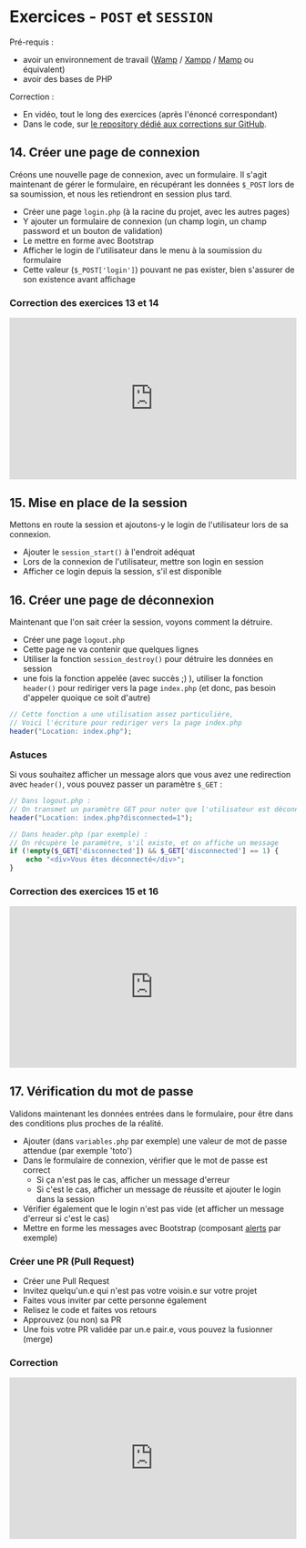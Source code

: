 # Exercices - `POST` et `SESSION`

Pré-requis :
- avoir un environnement de travail ([Wamp](https://www.wampserver.com/) / [Xampp](https://www.apachefriends.org/fr/index.html) / [Mamp](https://www.mamp.info/en/downloads/) ou équivalent)
- avoir des bases de PHP

Correction :

- En vidéo, tout le long des exercices (après l'énoncé correspondant)
- Dans le code, sur [le repository dédié aux corrections sur GitHub](https://github.com/Dreeckan/beanies/pulls?q=is%3Apr). 

## 14. Créer une page de connexion

Créons une nouvelle page de connexion, avec un formulaire. Il s'agit maintenant de gérer le formulaire, en récupérant les données `$_POST` lors de sa soumission, et nous les retiendront en session plus tard.

- Créer une page `login.php` (à la racine du projet, avec les autres pages)
- Y ajouter un formulaire de connexion (un champ login, un champ password et un bouton de validation)
- Le mettre en forme avec Bootstrap
- Afficher le login de l'utilisateur dans le menu à la soumission du formulaire
- Cette valeur (`$_POST['login']`) pouvant ne pas exister, bien s'assurer de son existence avant affichage

### Correction des exercices 13 et 14

<div style="position: relative; padding-bottom: 56.25%; height: 0;"><iframe src="https://www.loom.com/embed/4d59234c41014fb59cfed2dfef982aba" frameborder="0" webkitallowfullscreen mozallowfullscreen allowfullscreen style="position: absolute; top: 0; left: 0; width: 100%; height: 100%;"></iframe></div>

## 15. Mise en place de la session

Mettons en route la session et ajoutons-y le login de l'utilisateur lors de sa connexion.

- Ajouter le `session_start()` à l'endroit adéquat
- Lors de la connexion de l'utilisateur, mettre son login en session
- Afficher ce login depuis la session, s'il est disponible

## 16. Créer une page de déconnexion

Maintenant que l'on sait créer la session, voyons comment la détruire.

- Créer une page `logout.php`
- Cette page ne va contenir que quelques lignes
- Utiliser la fonction `session_destroy()` pour détruire les données en session
- une fois la fonction appelée (avec succès ;) ), utiliser la fonction `header()` pour rediriger vers la page `index.php` (et donc, pas besoin d'appeler quoique ce soit d'autre)
```php
// Cette fonction a une utilisation assez particulière,
// Voici l'écriture pour rediriger vers la page index.php
header("Location: index.php");
```

### Astuces

Si vous souhaitez afficher un message alors que vous avez une redirection avec `header()`, vous pouvez passer un paramètre `$_GET` :

```php
// Dans logout.php :
// On transmet un paramètre GET pour noter que l'utilisateur est déconnecté
header("Location: index.php?disconnected=1");

// Dans header.php (par exemple) :
// On récupère le paramètre, s'il existe, et on affiche un message
if (!empty($_GET['disconnected']) && $_GET['disconnected'] == 1) {
    echo "<div>Vous êtes déconnecté</div>";
}
```

### Correction des exercices 15 et 16

<div style="position: relative; padding-bottom: 56.25%; height: 0;"><iframe src="https://www.loom.com/embed/40eb9f646d0d432facb212ff04491be2" frameborder="0" webkitallowfullscreen mozallowfullscreen allowfullscreen style="position: absolute; top: 0; left: 0; width: 100%; height: 100%;"></iframe></div>


## 17. Vérification du mot de passe

Validons maintenant les données entrées dans le formulaire, pour être dans des conditions plus proches de la réalité.

- Ajouter (dans `variables.php` par exemple) une valeur de mot de passe attendue (par exemple 'toto')
- Dans le formulaire de connexion, vérifier que le mot de passe est correct
  - Si ça n'est pas le cas, afficher un message d'erreur
  - Si c'est le cas, afficher un message de réussite et ajouter le login dans la session
- Vérifier également que le login n'est pas vide (et afficher un message d'erreur si c'est le cas)
- Mettre en forme les messages avec Bootstrap (composant [alerts](https://getbootstrap.com/docs/5.1/components/alerts/) par exemple)

### Créer une PR (Pull Request)

- Créer une Pull Request
- Invitez quelqu'un.e qui n'est pas votre voisin.e sur votre projet
- Faites vous inviter par cette personne également
- Relisez le code et faites vos retours
- Approuvez (ou non) sa PR
- Une fois votre PR validée par un.e pair.e, vous pouvez la fusionner (merge)

### Correction

<div style="position: relative; padding-bottom: 56.25%; height: 0;"><iframe src="https://www.loom.com/embed/9239329039304a7da2ea339bebcd5929" frameborder="0" webkitallowfullscreen mozallowfullscreen allowfullscreen style="position: absolute; top: 0; left: 0; width: 100%; height: 100%;"></iframe></div>
